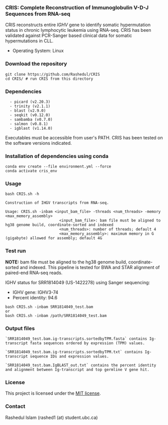 ### CRIS: Complete Reconstruction of Immunoglobulin V-D-J Sequences from RNA-seq 

CRIS reconstructs entire *IGHV* gene to identify somatic hypermutation status in chronic lymphocytic leukemia using RNA-seq. CRIS has been validated against PCR-Sanger based clinical data for somatic hypermutations in CLL.

* Operating System: Linux

### Download the repository

```
git clone https://github.com/Rashedul/CRIS
cd CRIS/ # run CRIS from this directory 
```

### Dependencies

```
  - picard (v2.20.3)
  - trinity (v2.1.1)
  - blast (v2.9.0)
  - seqkit (v0.12.0)
  - sambamba (v0.7.0)
  - salmon (v0.8.1)
  - igblast (v1.14.0)
```

Executables must be accessible from user's PATH. CRIS has been tested on the software versions indicated.

### Installation of dependencies using conda

```
conda env create --file environment.yml --force
conda activate cris_env
```

### Usage

```
bash CRIS.sh -h

Construction of IHGV transcripts from RNA-seq.

Usage: CRIS.sh -inbam <input_bam_file> -threads <num_threads> -memory <max_memory_assembly>
                        <input_bam_file>: bam file must be aligned to hg38 genome build, coordinate-sorted and indexed
                        <num_threads>: number of threads; default 4
                        <max_memory_assembly>: maximum memory in G (gigabyte) allowed for assembly; default 4G
```

### Test run

**NOTE:** bam file must be aligned to the hg38 genome build, coordinate-sorted and indexed. This pipeline is tested for BWA and STAR alignment of paired-end RNA-seq reads. 
 
IGHV status for SRR1814049 (US-1422278) using Sanger sequencing:

* IGHV gene: IGHV3-74
* Percent identity: 94.6

```
bash CRIS.sh -inbam SRR1814049_test.bam
or 
bash CRIS.sh -inbam /path/SRR1814049_test.bam
```

### Output files

```
`SRR1814049_test.bam.ig-transcripts.sortedbyTPM.fasta` contains Ig-transcript fasta sequences ordered by expression (TPM) values. 

`SRR1814049_test.bam.ig-transcripts.sortedbyTPM.txt` contains Ig-transcript sequence IDs and expression values.

`SRR1814049_test.bam.IgBLAST_out.txt` contains the percent identity and alignment between Ig-transcript and top germline V gene hit.
```

### License 

This project is licensed under the [MIT license](https://github.com/Rashedul/CRIS/blob/main/LICENSE).

### Contact 

Rashedul Islam (rashed1 (at) student.ubc.ca)

